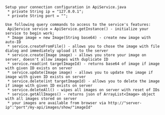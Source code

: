     Setup your connection configuration in ApiService.java
     * private String ip = "127.0.0.1";
     * private String port = "";

    Use following query commands to access to the service's features:
     ApiService service = ApiService.getInstance() - initialize your service to begin work;
     * Image image = new Image(String base64) - create new image with auto-ID
     * service.createFromFile() - allows you to chose the image with file dialog and immediately upload it to the server
     * service.create(Image image) - allows you store your image on server, doesn't allow images with duplicate ID
     * service.read(int targetImageId) - returns base64 of image if image with given ID exists on server
     * service.update(Image image) - allows you to update the image if image with given ID exists on server
     * service.delete(int targetImageId) - allows you to delete the image if image with given ID exists on server
     * service.deleteAll() - wipes all images on server with reset of IDs
     * service.getAllImages() - returns json of ArrayList<Image> object with all images stored on server
     * your images are available from browser via http://"server-ip":"port"/my-api/images/show/"imageId"
